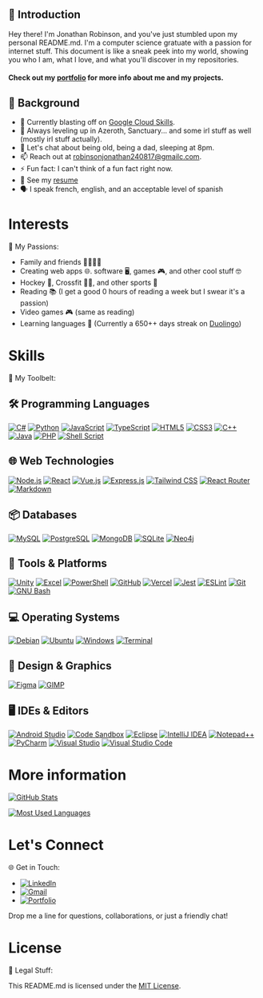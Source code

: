 ## 👋 Introduction

Hey there! I'm Jonathan Robinson, and you've just stumbled upon my personal README.md. I'm a computer science gratuate with a passion for internet stuff. This document is like a sneak peek into my world, showing you who I am, what I love, and what you'll discover in my repositories.

#### Check out my [portfolio](https://jonrobinson.ca) for more info about me and my projects.

## 🚀 Background

- 🔭 Currently blasting off on [Google Cloud Skills](https://www.cloudskillsboost.google/).
- 🌱 Always leveling up in Azeroth, Sanctuary... and some irl stuff as well (mostly irl stuff actually).
- 💬 Let's chat about being old, being a dad, sleeping at 8pm.
- 📫 Reach out at [robinsonjonathan240817@gmailc.com](robinsonjonathan240817@gmailc.com).
- ⚡ Fun fact: I can't think of a fun fact right now.
- 📝 See my [resume](www.perdu.com)
- 🗣️ I speak french, english, and an acceptable level of spanish

# Interests

🎯 My Passions:

- Family and friends 👨‍👩‍👧‍👦
- Creating web apps 🌐. software 🖥️, games 🎮, and other cool stuff 🤓
- Hockey 🏒, Crossfit 🏋️‍♂️, and other sports 🏈
- Reading 📚 (I get a good 0 hours of reading a week but I swear it's a passion)
- Video games 🎮 (same as reading) 
- Learning languages 🧠 (Currently a 650++ days streak on [Duolingo][duolingo-url])

# Skills

🔨 My Toolbelt:

## 🛠️ Programming Languages
[![C#][c#-img]][c#-url]
[![Python][python-img]][python-url]
[![JavaScript][js-img]][js-url]
[![TypeScript][ts-img]][ts-url]
[![HTML5][html5-img]][html5-url]
[![CSS3][css3-img]][css3-url]
[![C++][c++-img]][c++-url]
[![Java][java-img]][java-url]
[![PHP][php-img]][php-url]
[![Shell Script][shell-script-img]][shell-script-url]

## 🌐 Web Technologies
[![Node.js][node-img]][node-url]
[![React][react-img]][react-url]
[![Vue.js][vue-img]][vue-url]
[![Express.js][express-img]][express-url]
[![Tailwind CSS][tailwind-img]][tailwind-url]
[![React Router][react-router-img]][react-router-url]
[![Markdown][markdown-img]][markdown-url]

## 📦 Databases
[![MySQL][mysql-img]][mysql-url]
[![PostgreSQL][pgsql-img]][pgsql-url]
[![MongoDB][mongodb-img]][mongodb-url]
[![SQLite][sqlite-img]][sqlite-url]
[![Neo4j][neo4j-img]][neo4j-url]

## 🔧 Tools & Platforms
[![Unity][unity-img]][unity-url]
[![Excel][excel-img]][excel-url]
[![PowerShell][powershell-img]][powershell-url]
[![GitHub][github-img]][github-url]
[![Vercel][vercel-img]][vercel-url]
[![Jest][jest-img]][jest-url]
[![ESLint][eslint-img]][eslint-url]
[![Git][git-img]][git-url]
[![GNU Bash][gnu-bash-img]][gnu-bash-url]

## 💻 Operating Systems
[![Debian][debian-img]][debian-url]
[![Ubuntu][ubuntu-img]][ubuntu-url]
[![Windows][windows-img]][windows-url]
[![Terminal][terminal-img]][terminal-url]

## 🎨 Design & Graphics
[![Figma][figma-img]][figma-url]
[![GIMP][gimp-img]][gimp-url]

## 🖥️ IDEs & Editors
[![Android Studio][android-studio-img]][android-studio-url]
[![Code Sandbox][code-sandbox-img]][code-sandbox-url]
[![Eclipse][eclipse-img]][eclipse-url]
[![IntelliJ IDEA][intellij-img]][intellij-url]
[![Notepad++][notepad++-img]][notepad++-url]
[![PyCharm][pycharm-img]][pycharm-url]
[![Visual Studio][visual-studio-img]][visual-studio-url]
[![Visual Studio Code][vs-code-img]][vs-code-url]

# More information

[![GitHub Stats][github-stats]][github-stats]

[![Most Used Languages][github-most-used-languages]][github-most-used-languages]

# Let's Connect

🌐 Get in Touch:

- [![LinkedIn][linkedin-shield]][linkedin-url]
- [![Gmail][gmail-shield]][gmail-url]
- [![Portfolio][portfolio-shield]][portfolio-url]

Drop me a line for questions, collaborations, or just a friendly chat!


# License

📜 Legal Stuff:

This README.md is licensed under the [MIT License](https://mit-license.org/).

<!-- tech shields -->
[c#-img]: https://img.shields.io/badge/c%23-239120?style=for-the-badge&logo=c-sharp&logoColor=white
[c#-url]: https://docs.microsoft.com/en-us/dotnet/csharp/
[python-img]: https://img.shields.io/badge/python-3776AB?style=for-the-badge&logo=python&logoColor=white
[python-url]: https://www.python.org/
[js-img]: https://img.shields.io/badge/javascript-F7DF1E?style=for-the-badge&logo=javascript&logoColor=black
[js-url]: https://developer.mozilla.org/en-US/docs/Web/JavaScript
[node-img]: https://img.shields.io/badge/node.js-43853D?style=for-the-badge&logo=node.js&logoColor=white
[node-url]: https://nodejs.org/en/
[ts-img]: https://img.shields.io/badge/typescript-007ACC?style=for-the-badge&logo=typescript&logoColor=white
[ts-url]: https://www.typescriptlang.org/
[html5-img]: https://img.shields.io/badge/html5-E34F26?style=for-the-badge&logo=html5&logoColor=white
[html5-url]: https://developer.mozilla.org/en-US/docs/Web/Guide/HTML/HTML5
[css3-img]: https://img.shields.io/badge/css3-1572B6?style=for-the-badge&logo=css3&logoColor=white
[css3-url]: https://developer.mozilla.org/en-US/docs/Web/CSS
[c++-img]: https://img.shields.io/badge/c++-00599C?style=for-the-badge&logo=c%2B%2B&logoColor=white
[c++-url]: https://www.cplusplus.com/
[java-img]: https://img.shields.io/badge/java-ED8B00?style=for-the-badge&logo=java&logoColor=white
[java-url]: https://www.java.com/en/
[php-img]: https://img.shields.io/badge/php-777BB4?style=for-the-badge&logo=php&logoColor=white
[php-url]: https://www.php.net/
[markdown-img]: https://img.shields.io/badge/markdown-000000?style=for-the-badge&logo=markdown&logoColor=white
[markdown-url]: https://www.markdownguide.org/
[shell-script-img]: https://img.shields.io/badge/shell_script-121011?style=for-the-badge&logo=gnu-bash&logoColor=white
[shell-script-url]: https://www.shellscript.sh/
[react-img]: https://img.shields.io/badge/react-20232A?style=for-the-badge&logo=react&logoColor=61DAFB
[react-url]: https://reactjs.org/
[vue-img]: https://img.shields.io/badge/vue.js-35495E?style=for-the-badge&logo=vuedotjs&logoColor=4FC08D
[vue-url]: https://vuejs.org/
[tailwind-img]: https://img.shields.io/badge/tailwindcss-38B2AC?style=for-the-badge&logo=tailwind-css&logoColor=white
[tailwind-url]: https://tailwindcss.com/
[react-router-img]: https://img.shields.io/badge/react_router-CA4245?style=for-the-badge&logo=react-router&logoColor=white
[react-router-url]: https://reactrouter.com/
[mysql-img]: https://img.shields.io/badge/mysql-4479A1?style=for-the-badge&logo=mysql&logoColor=white
[mysql-url]: https://www.mysql.com/
[pgsql-img]: https://img.shields.io/badge/postgresql-316192?style=for-the-badge&logo=postgresql&logoColor=white
[pgsql-url]: https://www.postgresql.org/
[mongodb-img]: https://img.shields.io/badge/mongodb-47A248?style=for-the-badge&logo=mongodb&logoColor=white
[mongodb-url]: https://www.mongodb.com/
[sqlite-img]: https://img.shields.io/badge/sqlite-07405E?style=for-the-badge&logo=sqlite&logoColor=white
[sqlite-url]: https://www.sqlite.org/index.html
[unity-img]: https://img.shields.io/badge/unity-100000?style=for-the-badge&logo=unity&logoColor=white
[unity-url]: https://unity.com/
[excel-img]: https://img.shields.io/badge/microsoft_excel-217346?style=for-the-badge&logo=microsoft-excel&logoColor=white
[excel-url]: https://www.microsoft.com/en-us/microsoft-365/excel
[powershell-img]: https://img.shields.io/badge/powershell-5391FE?style=for-the-badge&logo=powershell&logoColor=white
[powershell-url]: https://docs.microsoft.com/en-us/powershell/
[github-img]: https://img.shields.io/badge/github-181717?style=for-the-badge&logo=github&logoColor=white
[github-url]:https://github.com/Jon-Robb
[debian-img]: https://img.shields.io/badge/debian-A81D33?style=for-the-badge&logo=debian&logoColor=white
[debian-url]: https://www.debian.org/
[ubuntu-img]: https://img.shields.io/badge/ubuntu-E95420?style=for-the-badge&logo=ubuntu&logoColor=white
[ubuntu-url]: https://ubuntu.com/
[windows-img]: https://img.shields.io/badge/windows-0078D6?style=for-the-badge&logo=windows&logoColor=white
[windows-url]: https://www.microsoft.com/en-us/windows
[express-img]: https://img.shields.io/badge/express.js-404D59?style=for-the-badge
[express-url]: https://expressjs.com/
[jest-img]: https://img.shields.io/badge/jest-C21325?style=for-the-badge&logo=jest&logoColor=white
[jest-url]: https://jestjs.io/
[vercel-img]: https://img.shields.io/badge/vercel-000000?style=for-the-badge&logo=vercel&logoColor=white
[vercel-url]: https://vercel.com/
[neo4j-img]: https://img.shields.io/badge/neo4j-008CC1?style=for-the-badge&logo=neo4j&logoColor=white
[neo4j-url]: https://neo4j.com/
[figma-img]: https://img.shields.io/badge/figma-F24E1E?style=for-the-badge&logo=figma&logoColor=white
[figma-url]: https://www.figma.com/
[gimp-img]: https://img.shields.io/badge/gimp-5C5543?style=for-the-badge&logo=gimp&logoColor=white
[gimp-url]: https://www.gimp.org/
[duolingo-img]: https://img.shields.io/badge/duolingo-58CC02?style=for-the-badge&logo=duolingo&logoColor=white
[duolingo-url]: https://www.duolingo.com/
[android-studio-img]: https://img.shields.io/badge/android_studio-3DDC84?style=for-the-badge&logo=android-studio&logoColor=white
[android-studio-url]: https://developer.android.com/studio
[code-sandbox-img]: https://img.shields.io/badge/code_sandbox-000000?style=for-the-badge&logo=code-sandbox&logoColor=white
[code-sandbox-url]: https://codesandbox.io/
[eclipse-img]: https://img.shields.io/badge/eclipse-2C2255?style=for-the-badge&logo=eclipse&logoColor=white
[eclipse-url]: https://www.eclipse.org/
[intellij-img]: https://img.shields.io/badge/intellij_idea-000000?style=for-the-badge&logo=intellij-idea&logoColor=white
[intellij-url]: https://www.jetbrains.com/idea/
[notepad++-img]: https://img.shields.io/badge/notepad++-90E59A?style=for-the-badge&logo=notepad%2B%2B&logoColor=black
[notepad++-url]: https://notepad-plus-plus.org/
[pycharm-img]: https://img.shields.io/badge/pycharm-000000?style=for-the-badge&logo=pycharm&logoColor=white
[pycharm-url]: https://www.jetbrains.com/pycharm/
[visual-studio-img]: https://img.shields.io/badge/visual_studio-5C2D91?style=for-the-badge&logo=visual-studio&logoColor=white
[visual-studio-url]: https://visualstudio.microsoft.com/
[vs-code-img]: https://img.shields.io/badge/visual_studio_code-007ACC?style=for-the-badge&logo=visual-studio-code&logoColor=white
[vs-code-url]: https://code.visualstudio.com/
[eslint-img]: https://img.shields.io/badge/eslint-4B32C3?style=for-the-badge&logo=eslint&logoColor=white
[eslint-url]: https://eslint.org/
[git-img]: https://img.shields.io/badge/git-F05032?style=for-the-badge&logo=git&logoColor=white
[git-url]: https://git-scm.com/
[gnu-bash-img]: https://img.shields.io/badge/gnu_bash-4EAA25?style=for-the-badge&logo=gnu-bash&logoColor=white
[gnu-bash-url]: https://www.gnu.org/software/bash/
[terminal-img]: https://img.shields.io/badge/terminal-4D4D4D?style=for-the-badge&logo=windows-terminal&logoColor=white
[terminal-url]: https://docs.microsoft.com/en-us/windows/terminal/


<!-- stats -->
[github-stats]: https://github-readme-stats.vercel.app/api?username=Jon-Robb&theme=blue-green
[github-most-used-languages]: https://github-readme-stats.vercel.app/api/top-langs/?username=Jon-Robb&theme=blue-green

<!-- contact shields -->
[linkedin-shield]: https://img.shields.io/badge/-LinkedIn-black.svg?style=for-the-badge&logo=linkedin&colorB=555
[linkedin-url]: https://linkedin.com/in/jonathan-robinson-187716274
[gmail-shield]:	https://img.shields.io/badge/Gmail-D14836?style=for-the-badge&logo=gmail&logoColor=white
[gmail-url]: mailto:robinsonjonathan240817@gmail.com
[portfolio-shield]:https://img.shields.io/badge/website-000000?style=for-the-badge&logo=About.me&logoColor=white
[portfolio-url]: https://jonrobinson.ca

